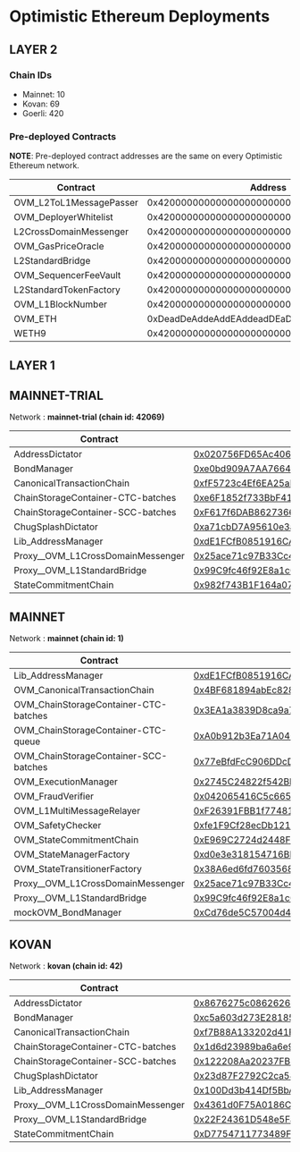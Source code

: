 # Optimistic Ethereum Deployments
  ## LAYER 2

  ### Chain IDs
  - Mainnet: 10
  - Kovan: 69
  - Goerli: 420

  ### Pre-deployed Contracts

  **NOTE**: Pre-deployed contract addresses are the same on every Optimistic Ethereum network.

  | Contract | Address |
  | -------- | ------- |
  |OVM_L2ToL1MessagePasser|0x4200000000000000000000000000000000000000|
|OVM_DeployerWhitelist|0x4200000000000000000000000000000000000002|
|L2CrossDomainMessenger|0x4200000000000000000000000000000000000007|
|OVM_GasPriceOracle|0x420000000000000000000000000000000000000F|
|L2StandardBridge|0x4200000000000000000000000000000000000010|
|OVM_SequencerFeeVault|0x4200000000000000000000000000000000000011|
|L2StandardTokenFactory|0x4200000000000000000000000000000000000012|
|OVM_L1BlockNumber|0x4200000000000000000000000000000000000013|
|OVM_ETH|0xDeadDeAddeAddEAddeadDEaDDEAdDeaDDeAD0000|
|WETH9|0x4200000000000000000000000000000000000006|

  ## LAYER 1
  ## MAINNET-TRIAL

Network : __mainnet-trial (chain id: 42069)__

| Contract | Address |
| -------- | ------- |
|AddressDictator|[0x020756FD65Ac40690b33B4ef3019d91db16c769e](https://mainnet-trial.etherscan.io/address/0x020756FD65Ac40690b33B4ef3019d91db16c769e)|
|BondManager|[0xe0bd909A7AA766427277869fB8e531b467Aa29d0](https://mainnet-trial.etherscan.io/address/0xe0bd909A7AA766427277869fB8e531b467Aa29d0)|
|CanonicalTransactionChain|[0xfF5723c4Ef6EA25aB09A0a11CEF64cf23ef8c417](https://mainnet-trial.etherscan.io/address/0xfF5723c4Ef6EA25aB09A0a11CEF64cf23ef8c417)|
|ChainStorageContainer-CTC-batches|[0xe6F1852f733BbF417eAD2D7B30686b66EA586629](https://mainnet-trial.etherscan.io/address/0xe6F1852f733BbF417eAD2D7B30686b66EA586629)|
|ChainStorageContainer-SCC-batches|[0xF617f6DAB862736686fD659d7589e2927b99983A](https://mainnet-trial.etherscan.io/address/0xF617f6DAB862736686fD659d7589e2927b99983A)|
|ChugSplashDictator|[0xa71cbD7A95610e3aa1AC7ba61ceaf67C17709990](https://mainnet-trial.etherscan.io/address/0xa71cbD7A95610e3aa1AC7ba61ceaf67C17709990)|
|Lib_AddressManager|[0xdE1FCfB0851916CA5101820A69b13a4E276bd81F](https://mainnet-trial.etherscan.io/address/0xdE1FCfB0851916CA5101820A69b13a4E276bd81F)|
|Proxy__OVM_L1CrossDomainMessenger|[0x25ace71c97B33Cc4729CF772ae268934F7ab5fA1](https://mainnet-trial.etherscan.io/address/0x25ace71c97B33Cc4729CF772ae268934F7ab5fA1)|
|Proxy__OVM_L1StandardBridge|[0x99C9fc46f92E8a1c0deC1b1747d010903E884bE1](https://mainnet-trial.etherscan.io/address/0x99C9fc46f92E8a1c0deC1b1747d010903E884bE1)|
|StateCommitmentChain|[0x982f743B1F164a07768fc02C4CEb7F576F3cb101](https://mainnet-trial.etherscan.io/address/0x982f743B1F164a07768fc02C4CEb7F576F3cb101)|
<!--
Implementation addresses. DO NOT use these addresses directly.
Use their proxied counterparts seen above.

L1StandardBridge_for_verification_only: 
 - 0x0b3c3d11cFd47327d2B0d2F01b39b535B59eE051
 - https://mainnet-trial.etherscan.io/address/0x0b3c3d11cFd47327d2B0d2F01b39b535B59eE051)
OVM_L1CrossDomainMessenger: 
 - 0xfa416acA8988CAF7997824e98840860652d9Bb6A
 - https://mainnet-trial.etherscan.io/address/0xfa416acA8988CAF7997824e98840860652d9Bb6A)
-->
## MAINNET

Network : __mainnet (chain id: 1)__

| Contract | Address |
| -------- | ------- |
|Lib_AddressManager|[0xdE1FCfB0851916CA5101820A69b13a4E276bd81F](https://etherscan.io/address/0xdE1FCfB0851916CA5101820A69b13a4E276bd81F)|
|OVM_CanonicalTransactionChain|[0x4BF681894abEc828B212C906082B444Ceb2f6cf6](https://etherscan.io/address/0x4BF681894abEc828B212C906082B444Ceb2f6cf6)|
|OVM_ChainStorageContainer-CTC-batches|[0x3EA1a3839D8ca9a7ff3c567a9F36f4C4DbECc3eE](https://etherscan.io/address/0x3EA1a3839D8ca9a7ff3c567a9F36f4C4DbECc3eE)|
|OVM_ChainStorageContainer-CTC-queue|[0xA0b912b3Ea71A04065Ff82d3936D518ED6E38039](https://etherscan.io/address/0xA0b912b3Ea71A04065Ff82d3936D518ED6E38039)|
|OVM_ChainStorageContainer-SCC-batches|[0x77eBfdFcC906DDcDa0C42B866f26A8D5A2bb0572](https://etherscan.io/address/0x77eBfdFcC906DDcDa0C42B866f26A8D5A2bb0572)|
|OVM_ExecutionManager|[0x2745C24822f542BbfFB41c6cB20EdF766b5619f5](https://etherscan.io/address/0x2745C24822f542BbfFB41c6cB20EdF766b5619f5)|
|OVM_FraudVerifier|[0x042065416C5c665dc196076745326Af3Cd840D15](https://etherscan.io/address/0x042065416C5c665dc196076745326Af3Cd840D15)|
|OVM_L1MultiMessageRelayer|[0xF26391FBB1f77481f80a7d646AC08ba3817eA891](https://etherscan.io/address/0xF26391FBB1f77481f80a7d646AC08ba3817eA891)|
|OVM_SafetyChecker|[0xfe1F9Cf28ecDb12110aa8086e6FD343EA06035cC](https://etherscan.io/address/0xfe1F9Cf28ecDb12110aa8086e6FD343EA06035cC)|
|OVM_StateCommitmentChain|[0xE969C2724d2448F1d1A6189d3e2aA1F37d5998c1](https://etherscan.io/address/0xE969C2724d2448F1d1A6189d3e2aA1F37d5998c1)|
|OVM_StateManagerFactory|[0xd0e3e318154716BD9d007E1E6B021Eab246ff98d](https://etherscan.io/address/0xd0e3e318154716BD9d007E1E6B021Eab246ff98d)|
|OVM_StateTransitionerFactory|[0x38A6ed6fd76035684caDef38cF49a2FffA782B67](https://etherscan.io/address/0x38A6ed6fd76035684caDef38cF49a2FffA782B67)|
|Proxy__OVM_L1CrossDomainMessenger|[0x25ace71c97B33Cc4729CF772ae268934F7ab5fA1](https://etherscan.io/address/0x25ace71c97B33Cc4729CF772ae268934F7ab5fA1)|
|Proxy__OVM_L1StandardBridge|[0x99C9fc46f92E8a1c0deC1b1747d010903E884bE1](https://etherscan.io/address/0x99C9fc46f92E8a1c0deC1b1747d010903E884bE1)|
|mockOVM_BondManager|[0xCd76de5C57004d47d0216ec7dAbd3c72D8c49057](https://etherscan.io/address/0xCd76de5C57004d47d0216ec7dAbd3c72D8c49057)|
<!--
Implementation addresses. DO NOT use these addresses directly.
Use their proxied counterparts seen above.

OVM_L1CrossDomainMessenger: 
 - 0xbfba066b5cA610Fe70AdCE45FcB622F945891bb0
 - https://etherscan.io/address/0xbfba066b5cA610Fe70AdCE45FcB622F945891bb0)
-->
## KOVAN

Network : __kovan (chain id: 42)__

| Contract | Address |
| -------- | ------- |
|AddressDictator|[0x8676275c08626263c60282A26550464DFa19ABd6](https://kovan.etherscan.io/address/0x8676275c08626263c60282A26550464DFa19ABd6)|
|BondManager|[0xc5a603d273E28185c18Ba4d26A0024B2d2F42740](https://kovan.etherscan.io/address/0xc5a603d273E28185c18Ba4d26A0024B2d2F42740)|
|CanonicalTransactionChain|[0xf7B88A133202d41Fe5E2Ab22e6309a1A4D50AF74](https://kovan.etherscan.io/address/0xf7B88A133202d41Fe5E2Ab22e6309a1A4D50AF74)|
|ChainStorageContainer-CTC-batches|[0x1d6d23989ba6a6e915F0e35BBc574E914d4ed092](https://kovan.etherscan.io/address/0x1d6d23989ba6a6e915F0e35BBc574E914d4ed092)|
|ChainStorageContainer-SCC-batches|[0x122208Aa20237FB4c655a9eF02685F7255DF33E8](https://kovan.etherscan.io/address/0x122208Aa20237FB4c655a9eF02685F7255DF33E8)|
|ChugSplashDictator|[0x23d87F2792C2ca58E5C1b7BD831B0fbDDEEe0ED9](https://kovan.etherscan.io/address/0x23d87F2792C2ca58E5C1b7BD831B0fbDDEEe0ED9)|
|Lib_AddressManager|[0x100Dd3b414Df5BbA2B542864fF94aF8024aFdf3a](https://kovan.etherscan.io/address/0x100Dd3b414Df5BbA2B542864fF94aF8024aFdf3a)|
|Proxy__OVM_L1CrossDomainMessenger|[0x4361d0F75A0186C05f971c566dC6bEa5957483fD](https://kovan.etherscan.io/address/0x4361d0F75A0186C05f971c566dC6bEa5957483fD)|
|Proxy__OVM_L1StandardBridge|[0x22F24361D548e5FaAfb36d1437839f080363982B](https://kovan.etherscan.io/address/0x22F24361D548e5FaAfb36d1437839f080363982B)|
|StateCommitmentChain|[0xD7754711773489F31A0602635f3F167826ce53C5](https://kovan.etherscan.io/address/0xD7754711773489F31A0602635f3F167826ce53C5)|
<!--
Implementation addresses. DO NOT use these addresses directly.
Use their proxied counterparts seen above.

L1StandardBridge_for_verification_only: 
 - 0x51bB1dc7Ebb531539f6F8349D4177255A9994d1C
 - https://kovan.etherscan.io/address/0x51bB1dc7Ebb531539f6F8349D4177255A9994d1C)
OVM_L1CrossDomainMessenger: 
 - 0xaF91349fdf3B206E079A8FcaB7b8dFaFB96A654D
 - https://kovan.etherscan.io/address/0xaF91349fdf3B206E079A8FcaB7b8dFaFB96A654D)
-->

